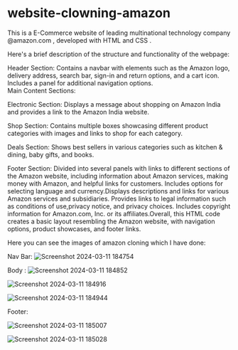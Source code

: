 # website-clowning-amazon
This is a E-Commerce website of leading multinational technology company @amazon.com , developed with HTML and CSS . 

Here's a brief description of the structure and functionality of the webpage:

Header Section: Contains a navbar with elements such as the Amazon logo, delivery address, search bar, sign-in and return options, and a cart icon. Includes a panel for additional navigation options.  
                Main Content Sections:

Electronic Section: Displays a message about shopping on Amazon India and provides a link to the Amazon India website.

Shop Section: Contains multiple boxes showcasing different product categories with images and links to shop for each category.

Deals Section: Shows best sellers in various categories such as kitchen & dining, baby gifts, and books.

Footer Section: Divided into several panels with links to different sections of the Amazon website, including information about Amazon services, making money with Amazon, and helpful links for customers.
                Includes options for selecting language and currency.Displays descriptions and links for various Amazon services and subsidiaries. Provides links to legal information such as conditions of 
                use,privacy notice, and privacy choices. Includes copyright information for Amazon.com, Inc. or its affiliates.Overall, this HTML code creates a basic layout resembling the Amazon website, with 
                navigation options, product showcases, and footer links.
    
Here you can see the images of amazon cloning which I have done:

Nav Bar:
![Screenshot 2024-03-11 184754](https://github.com/ranchu01/website-clowning-amazon/assets/120158502/e4d04fb2-a4ec-4899-95eb-fcad85e6bfa5)

Body :
![Screenshot 2024-03-11 184852](https://github.com/ranchu01/website-clowning-amazon/assets/120158502/34a36334-c859-4fb1-8b3e-292a4f5e0782)


![Screenshot 2024-03-11 184916](https://github.com/ranchu01/website-clowning-amazon/assets/120158502/d2191930-64df-40e0-b432-1d083d51e953)


![Screenshot 2024-03-11 184944](https://github.com/ranchu01/website-clowning-amazon/assets/120158502/7dba043b-5b56-484e-ba7d-cd728392b94b)

Footer:

![Screenshot 2024-03-11 185007](https://github.com/ranchu01/website-clowning-amazon/assets/120158502/8256b1fa-a285-4f45-9621-2db6ea8a6b01)


![Screenshot 2024-03-11 185028](https://github.com/ranchu01/website-clowning-amazon/assets/120158502/f22e559d-c635-4ca6-9b46-7f2209cede91)

